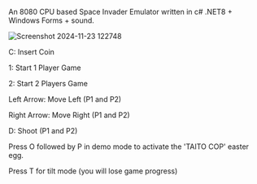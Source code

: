 An 8080 CPU based Space Invader Emulator written in c# .NET8 + Windows Forms + sound.

![Screenshot 2024-11-23 122748](https://github.com/user-attachments/assets/876d490a-38c4-4601-b567-284f98693782)

C:  Insert Coin

1:  Start 1 Player Game

2:  Start 2 Players Game

Left Arrow:  Move Left (P1 and P2)

Right Arrow:  Move Right (P1 and P2)

D:  Shoot (P1 and P2)

Press O followed by P in demo mode to activate the 'TAITO COP' easter egg.

Press T for tilt mode (you will lose game progress)
